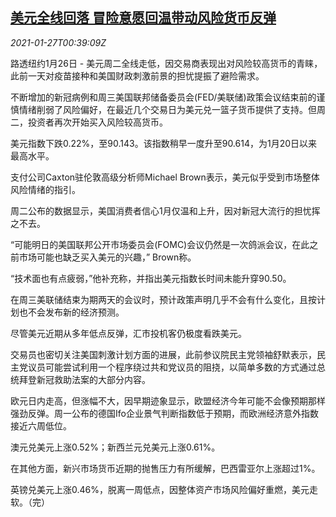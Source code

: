 <!--1611708924000-->
[美元全线回落 冒险意愿回温带动风险货币反弹](https://cn.reuters.com/article/global-forex-close-0126-tues-idCNKBS29W021)
------

<div><i>2021-01-27T00:39:09Z</i></div><p>路透纽约1月26日 - 美元周二全线走低，因交易商表现出对风险较高货币的青睐，此前一天对疫苗接种和美国财政刺激前景的担忧提振了避险需求。</p><p>不断增加的新冠病例和周三美国联邦储备委员会(FED/美联储)政策会议结束前的谨慎情绪削弱了风险偏好，在最近几个交易日为美元兑一篮子货币提供了支持。但周二，投资者再次开始买入风险较高货币。</p><p>美元指数下跌0.22%，至90.143。该指数稍早一度升至90.614，为1月20日以来最高水平。</p><p>支付公司Caxton驻伦敦高级分析师Michael Brown表示，美元似乎受到市场整体风险情绪的指引。</p><p>周二公布的数据显示，美国消费者信心1月仅温和上升，因对新冠大流行的担忧挥之不去。</p><p>“可能明日的美国联邦公开市场委员会(FOMC)会议仍然是一次鸽派会议，在此之前市场可能也缺乏买入美元的兴趣，” Brown称。</p><p>“技术面也有点疲弱，”他补充称，并指出美元指数长时间未能升穿90.50。</p><p>在周三美联储结束为期两天的会议时，预计政策声明几乎不会有什么变化，且按计划也不会发布新的经济预测。</p><p>尽管美元近期从多年低点反弹，汇市投机客仍极度看跌美元。</p><p>交易员也密切关注美国刺激计划方面的进展，此前参议院民主党领袖舒默表示，民主党议员可能尝试利用一个程序绕过共和党议员的阻挠，以简单多数的方式通过总统拜登新冠救助法案的大部分内容。</p><p>欧元日内走高，但涨幅不大，因早期迹象显示，欧盟经济今年可能不会像预期那样强劲反弹。周一公布的德国Ifo企业景气判断指数低于预期，而欧洲经济意外指数接近六周低位。</p><p>澳元兑美元上涨0.52%；新西兰元兑美元上涨0.61%。</p><p>在其他方面，新兴市场货币近期的抛售压力有所缓解，巴西雷亚尔上涨超过1%。</p><p>英镑兑美元上涨0.46%，脱离一周低点，因整体资产市场风险偏好重燃，美元走软。（完）</p>
